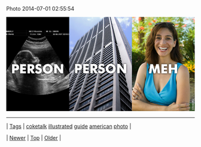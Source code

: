 <!--
title: Photo 2014-07-01 02
date: 2020-06-28T15:27:00.340Z
tags: coketalk, illustrated, guide, american, photo
-->


Photo 2014-07-01 02:55:54

![](90416248599-0.png)

<!--BOTTOM-POST-NAVIGATION-->
---

| [Tags](tags.md) | [coketalk](tag-coketalk.md) [illustrated](tag-illustrated.md) [guide](tag-guide.md) [american](tag-american.md) [photo](tag-photo.md) |

| [Newer](90415679154.md) | [Top](index.md) | [Older](90416724094.md) |